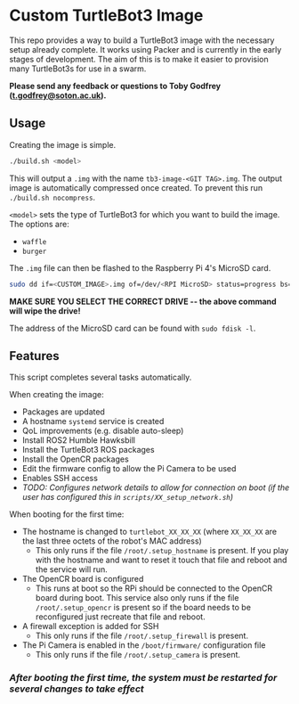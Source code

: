 # Custom TurtleBot3 Image

This repo provides a way to build a TurtleBot3 image with the necessary setup already complete. It works using Packer and is currently in the early stages of development. The aim of this is to make it easier to provision many TurtleBot3s for use in a swarm.

**Please send any feedback or questions to Toby Godfrey ([t.godfrey@soton.ac.uk](mailto:t.godfrey@soton.ac.uk)).**

## Usage

Creating the image is simple.

```bash
./build.sh <model>
```

This will output a `.img` with the name `tb3-image-<GIT TAG>.img`. The output image is automatically compressed once created. To prevent this run `./build.sh nocompress`.

`<model>` sets the type of TurtleBot3 for which you want to build the image. The options are:

- `waffle`
- `burger`

The `.img` file can then be flashed to the Raspberry Pi 4's MicroSD card.

```bash
sudo dd if=<CUSTOM_IMAGE>.img of=/dev/<RPI MicroSD> status=progress bs=4M
```

**MAKE SURE YOU SELECT THE CORRECT DRIVE -- the above command will wipe the drive!**

The address of the MicroSD card can be found with `sudo fdisk -l`.

## Features

This script completes several tasks automatically.

When creating the image:

- Packages are updated
- A hostname `systemd` service is created
- QoL improvements (e.g. disable auto-sleep)
- Install ROS2 Humble Hawksbill
- Install the TurtleBot3 ROS packages
- Install the OpenCR packages
- Edit the firmware config to allow the Pi Camera to be used
- Enables SSH access
- _TODO: Configures network details to allow for connection on boot (if the user has configured this in `scripts/XX_setup_network.sh`)_

When booting for the first time:

- The hostname is changed to `turtlebot_XX_XX_XX` (where `XX_XX_XX` are the last three octets of the robot's MAC address)
  - This only runs if the file `/root/.setup_hostname` is present. If you play with the hostname and want to reset it touch that file and reboot and the service will run.
- The OpenCR board is configured
  - This runs at boot so the RPi should be connected to the OpenCR board during boot. This service also only runs if the file `/root/.setup_opencr` is present so if the board needs to be reconfigured just recreate that file and reboot.
- A firewall exception is added for SSH
  - This only runs if the file `/root/.setup_firewall` is present.
- The Pi Camera is enabled in the `/boot/firmware/` configuration file
  - This only runs if the file `/root/.setup_camera` is present.

### **_After booting the first time, the system must be restarted for several changes to take effect_**
